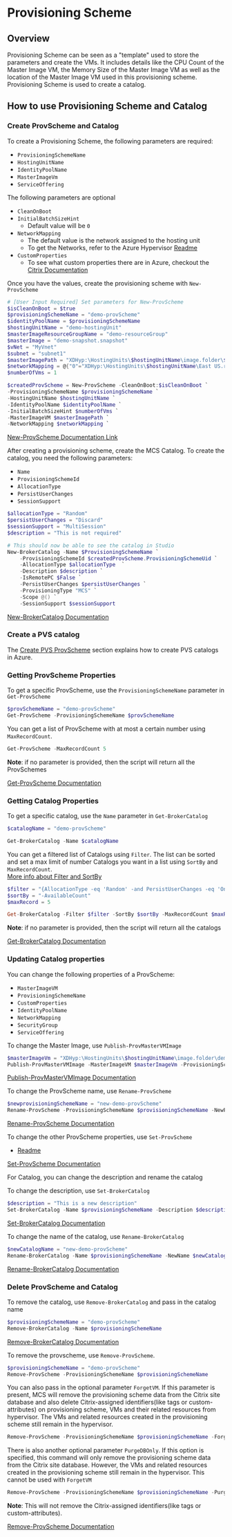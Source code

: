 # Provisioning Scheme
## Overview
Provisioning Scheme can be seen as a "template" used to store the parameters and create the VMs. It includes details like the CPU Count of the Master Image VM, the Memory Size of the Master Image VM as well as the location of the Master Image VM used in this provisioning scheme. Provisioning Scheme is used to create a catalog.

## How to use Provisioning Scheme and Catalog
### Create ProvScheme and Catalog
To create a Provisioning Scheme, the following parameters are required:
- `ProvisioningSchemeName`
- `HostingUnitName`
- `IdentityPoolName` 
- `MasterImageVm`
- `ServiceOffering`

The following parameters are optional
- `CleanOnBoot`
- `InitialBatchSizeHint`
    - Default value will be `0`
- `NetworkMapping`
    - The default value is the network assigned to the hosting unit
    - To get the Networks, refer to the Azure Hypervisor [Readme](../README.md#network)
- `CustomProperties`
    - To see what custom properties there are in Azure, checkout the [Citrix Documentation](https://developer-docs.citrix.com/en-us/citrix-virtual-apps-desktops-sdk/current-release/machinecreation/about_prov_customproperties#custom-properties-for-azure)

Once you have the values, create the provisioning scheme with `New-ProvScheme`
```powershell
# [User Input Required] Set parameters for New-ProvScheme
$isCleanOnBoot = $true
$provisioningSchemeName = "demo-provScheme"
$identityPoolName = $provisioningSchemeName
$hostingUnitName = "demo-hostingUnit"
$masterImageResourceGroupName = "demo-resourceGroup"
$masterImage = "demo-snapshot.snapshot"
$vNet = "MyVnet"
$subnet = "subnet1"
$masterImagePath = "XDHyp:\HostingUnits\$hostingUnitName\image.folder\$masterImageResourceGroupName.resourcegroup\$masterImage"
$networkMapping = @{"0"="XDHyp:\HostingUnits\$hostingUnitName\East US.region\virtualprivatecloud.folder\$masterImageResourceGroupName.resourcegroup\$vNet.virtualprivatecloud\$subnet.network"}
$numberOfVms = 1   

$createdProvScheme = New-ProvScheme -CleanOnBoot:$isCleanOnBoot `
-ProvisioningSchemeName $provisioningSchemeName `
-HostingUnitName $hostingUnitName `
-IdentityPoolName $identityPoolName `
-InitialBatchSizeHint $numberOfVms `
-MasterImageVM $masterImagePath `
-NetworkMapping $networkMapping `
```

[New-ProvScheme Documentation Link](https://developer-docs.citrix.com/en-us/citrix-virtual-apps-desktops-sdk/current-release/machinecreation/new-provscheme)

After creating a provisioning scheme, create the MCS Catalog. To create the catalog, you need the following parameters:
- `Name`
- `ProvisioningSchemeId`
- `AllocationType`
- `PersistUserChanges`
- `SessionSupport`

```powershell
$allocationType = "Random"
$persistUserChanges = "Discard"
$sessionSupport = "MultiSession"
$description = "This is not required"

# This should now be able to see the catalog in Studio
New-BrokerCatalog -Name $ProvisioningSchemeName `
    -ProvisioningSchemeId $createdProvScheme.ProvisioningSchemeUid `
    -AllocationType $allocationType  `
    -Description $description `
    -IsRemotePC $False `
    -PersistUserChanges $persistUserChanges `
    -ProvisioningType "MCS" `
    -Scope @() `
    -SessionSupport $sessionSupport
```

[New-BrokerCatalog Documentation](https://developer-docs.citrix.com/en-us/citrix-virtual-apps-desktops-sdk/current-release/Broker/new-brokercatalog)

### Create a PVS catalog 

The [Create PVS ProvScheme](./Create%20PVS%20ProvScheme) section explains how to create PVS catalogs in Azure.

### Getting ProvScheme Properties
To get a specific ProvScheme, use the `ProvisioningSchemeName` parameter in `Get-ProvScheme`
```powershell
$provSchemeName = "demo-provScheme"
Get-ProvScheme -ProvisioningSchemeName $provSchemeName
```

You can get a list of ProvScheme with at most a certain number using `MaxRecordCount`.
```powershell
Get-ProvScheme -MaxRecordCount 5
```

**Note**: if no parameter is provided, then the script will return all the ProvSchemes

[Get-ProvScheme Documentation](https://developer-docs.citrix.com/en-us/citrix-virtual-apps-desktops-sdk/current-release/machinecreation/get-provscheme)

### Getting Catalog Properties
To get a specific catalog, use the `Name` parameter in `Get-BrokerCatalog`
```powershell
$catalogName = "demo-provScheme"

Get-BrokerCatalog -Name $catalogName
```

You can get a filtered list of Catalogs using `Filter`. The list can be sorted and set a max limit of number Catalogs you want in a list using `SortBy` and `MaxRecordCount`. <br> [More info about Filter and SortBy](https://developer-docs.citrix.com/en-us/citrix-virtual-apps-desktops-sdk/current-release/machinecreation/about_prov_filtering)
```powershell
$filter = "{AllocationType -eq 'Random' -and PersistUserChanges -eq 'OnLocal' }"
$sortBy = "-AvailableCount"
$maxRecord = 5

Get-BrokerCatalog -Filter $filter -SortBy $sortBy -MaxRecordCount $maxRecord
```

**Note**: if no parameter is provided, then the script will return all the catalogs

[Get-BrokerCatalog Documentation](https://developer-docs.citrix.com/en-us/citrix-virtual-apps-desktops-sdk/current-release/Broker/get-brokercatalog)

### Updating Catalog properties
You can change the following properties of a ProvScheme:
- `MasterImageVM`
- `ProvisioningSchemeName` 
- `CustomProperties`
- `IdentityPoolName`
- `NetworkMapping`
- `SecurityGroup`
- `ServiceOffering`

To change the Master Image, use `Publish-ProvMasterVMImage`
```powershell
$masterImageVm = "XDHyp:\HostingUnits\$hostingUnitName\image.folder\demo-resourceGroup.resourcegroup\demo-snapshot.snapshot"
Publish-ProvMasterVMImage -MasterImageVM $masterImageVm -ProvisioningSchemeName $provisioningSchemeName
```
[Publish-ProvMasterVMImage Documentation](https://developer-docs.citrix.com/en-us/citrix-virtual-apps-desktops-sdk/current-release/MachineCreation/Publish-ProvMasterVMImage.html)

To change the ProvScheme name, use `Rename-ProvScheme`
```powershell
$newprovisioningSchemeName = "new-demo-provScheme"
Rename-ProvScheme -ProvisioningSchemeName $provisioningSchemeName -NewProvisioningSchemeName $newprovisioningSchemeName
```
[Rename-ProvScheme Documentation](https://developer-docs.citrix.com/en-us/citrix-virtual-apps-desktops-sdk/current-release/machinecreation/rename-provscheme)

To change the other ProvScheme properties, use `Set-ProvScheme`
- [Readme](../ProvScheme/Update%20ProvScheme/README.md)

[Set-ProvScheme Documentation](https://developer-docs.citrix.com/en-us/citrix-virtual-apps-desktops-sdk/current-release/machinecreation/set-provscheme)

For Catalog, you can change the description and rename the catalog 

To change the description, use `Set-BrokerCatalog`
```powershell
$description = "This is a new description"
Set-BrokerCatalog -Name $provisioningSchemeName -Description $description
```
[Set-BrokerCatalog Documentation](https://developer-docs.citrix.com/en-us/citrix-virtual-apps-desktops-sdk/current-release/broker/set-brokercatalog)

To change the name of the catalog, use `Rename-BrokerCatalog`
```powershell
$newCatalogName = "new-demo-provScheme"
Rename-BrokerCatalog -Name $provisioningSchemeName -NewName $newCatalogeName
```

[Rename-BrokerCatalog Documentation](https://developer-docs.citrix.com/en-us/citrix-virtual-apps-desktops-sdk/current-release/broker/rename-brokercatalog)<br>

### Delete ProvScheme and Catalog
To remove the catalog, use `Remove-BrokerCatalog` and pass in the catalog name
```powershell
$provisioningSchemeName = "demo-provScheme"
Remove-BrokerCatalog -Name $provisioningSchemeName
```
[Remove-BrokerCatalog Documentation](https://developer-docs.citrix.com/en-us/citrix-virtual-apps-desktops-sdk/current-release/broker/remove-brokercatalog)

To remove the provscheme, use `Remove-ProvScheme`. <br> 
```powershell
$provisioningSchemeName = "demo-provScheme"
Remove-ProvScheme -ProvisioningSchemeName $provisioningSchemeName
```
You can also pass in the optional parameter `ForgetVM`. If this parameter is present, MCS will remove the provisioning scheme data from the Citrix site database and also delete Citrix-assigned identifiers(like tags or custom-attributes) on provisioning scheme, VMs and their related resources from hypervisor. The VMs and related resources created in the provisioning scheme still remain in the hypervisor.
```powershell
Remove-ProvScheme -ProvisioningSchemeName $provisioningSchemeName -ForgetVM
```

There is also another optional parameter `PurgeDBOnly`. If this option is specified, this command will only remove the provisioning scheme data from the Citrix site database. However, the VMs and related resources created in the provisioning scheme still remain in the hypervisor. This cannot be used with `ForgetVM` 
```powershell
Remove-ProvScheme -ProvisioningSchemeName $provisioningSchemeName -PurgeDBOnly
```
**Note**: This will not remove the Citrix-assigned identifiers(like tags or custom-attributes).

[Remove-ProvScheme Documentation](https://developer-docs.citrix.com/en-us/citrix-virtual-apps-desktops-sdk/current-release/machinecreation/remove-provscheme)
